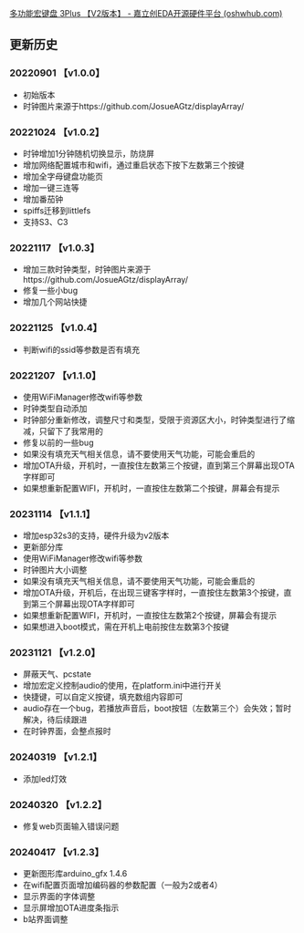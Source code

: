[多功能宏键盘 3Plus 【V2版本】 - 嘉立创EDA开源硬件平台 (oshwhub.com)](https://oshwhub.com/kakaka/Multi-function-macro-keyboard-3Plus20-version)

## 更新历史

### 20220901 【v1.0.0】

- 初始版本
- 时钟图片来源于https://github.com/JosueAGtz/displayArray/

### 20221024 【v1.0.2】

- 时钟增加1分钟随机切换显示，防烧屏
- 增加网络配置城市和wifi，通过重启状态下按下左数第三个按键
- 增加全字母键盘功能页
- 增加一键三连等
- 增加番茄钟
- spiffs迁移到littlefs
- 支持S3、C3

### 20221117 【v1.0.3】

- 增加三款时钟类型，时钟图片来源于https://github.com/JosueAGtz/displayArray/
- 修复一些小bug
- 增加几个网站快捷

### 20221125 【v1.0.4】

- 判断wifi的ssid等参数是否有填充

### 20221207 【v1.1.0】

- 使用WiFiManager修改wifi等参数
- 时钟类型自动添加
- 时钟部分重新修改，调整尺寸和类型，受限于资源区大小，时钟类型进行了缩减，只留下了我常用的
- 修复以前的一些bug
- 如果没有填充天气相关信息，请不要使用天气功能，可能会重启的
- 增加OTA升级，开机时，一直按住左数第三个按键，直到第三个屏幕出现OTA字样即可
- 如果想重新配置WIFI，开机时，一直按住左数第二个按键，屏幕会有提示

### 20231114 【v1.1.1】

- 增加esp32s3的支持，硬件升级为v2版本
- 更新部分库
- 使用WiFiManager修改wifi等参数
- 时钟图片大小调整
- 如果没有填充天气相关信息，请不要使用天气功能，可能会重启的
- 增加OTA升级，开机后，在出现三键客字样时，一直按住左数第3个按键，直到第三个屏幕出现OTA字样即可
- 如果想重新配置WIFI，开机时，一直按住左数第2个按键，屏幕会有提示
- 如果想进入boot模式，需在开机上电前按住左数第3个按键

### 20231121 【v1.2.0】

- 屏蔽天气、pcstate
- 增加宏定义控制audio的使用，在platform.ini中进行开关
- 快捷键，可以自定义按键，填充数组内容即可
- audio存在一个bug，若播放声音后，boot按钮（左数第三个）会失效；暂时解决，待后续跟进
- 在时钟界面，会整点报时

### 20240319 【v1.2.1】

- 添加led灯效

### 20240320 【v1.2.2】

- 修复web页面输入错误问题

### 20240417 【v1.2.3】

- 更新图形库arduino_gfx 1.4.6
- 在wifi配置页面增加编码器的参数配置（一般为2或者4）
- 显示界面的字体调整
- 显示屏增加OTA进度条指示
- b站界面调整
